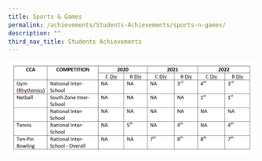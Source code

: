 ```yaml
---
title: Sports & Games
permalink: /achievements/Students-Achievements/sports-n-games/
description: ""
third_nav_title: Students Achievements
---
```

![](/images/Sports%20Achievements.jpg)